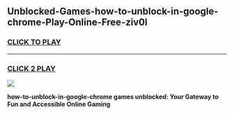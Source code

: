 
## Unblocked-Games-how-to-unblock-in-google-chrome-Play-Online-Free-ziv0l
<h3>
<a href="https://premium76.site?title=how-to-unblock-in-google-chrome&ref=26A">CLICK TO PLAY</a></h3>
<hr>

<h3>
<a href="https://premium76.site?title=how-to-unblock-in-google-chrome&ref=26A">CLICK 2 PLAY</a>
  
</h3>

<a href="https://premium76.site?title=how-to-unblock-in-google-chrome&ref=26A"><img src="https://clearcache.store/games.png"></a>


**how-to-unblock-in-google-chrome games unblocked: Your Gateway to Fun and Accessible Online Gaming**
